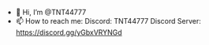 - 👋 Hi, I’m @TNT44777
- 📫 How to reach me:
Discord: TNT44777
Discord Server: https://discord.gg/yGbxVRYNGd
<!---
TNT44777/TNT44777 is a ✨ special ✨ repository because its `README.md` (this file) appears on your GitHub profile.
You can click the Preview link to take a look at your changes.
--->

